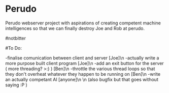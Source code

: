 # Perudo

Perudo webserver project with aspirations of creating competent machine intelligences so that we can finally destroy Joe and Rob at perudo.

\#notbitter

#To Do:

-finalise comunication between client and server [Joe]\n
  -actually write a more purpose built client program [Joe]\n
-add an exit button for the server ( more threading? >:) ) [Ben]\n
-throttle the various thread loops so that they don't overheat whatever they happen to be running on [Ben]\n
-write an actually competant AI [anyone]\n
\n
(also bugfix but that goes without saying :P )
